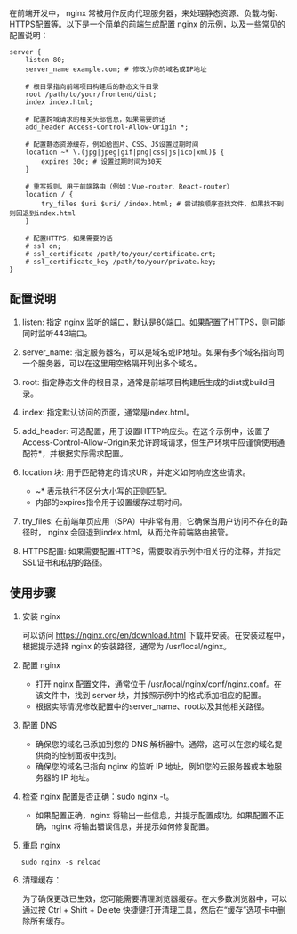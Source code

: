 在前端开发中， nginx 常被用作反向代理服务器，来处理静态资源、负载均衡、HTTPS配置等。以下是一个简单的前端生成配置 nginx 的示例，以及一些常见的配置说明：

```
server {
    listen 80;
    server_name example.com; # 修改为你的域名或IP地址

    # 根目录指向前端项目构建后的静态文件目录
    root /path/to/your/frontend/dist;
    index index.html;

    # 配置跨域请求的相关头部信息，如果需要的话
    add_header Access-Control-Allow-Origin *;

    # 配置静态资源缓存，例如给图片、CSS、JS设置过期时间
    location ~* \.(jpg|jpeg|gif|png|css|js|ico|xml)$ {
        expires 30d; # 设置过期时间为30天
    }

    # 重写规则，用于前端路由（例如：Vue-router、React-router）
    location / {
        try_files $uri $uri/ /index.html; # 尝试按顺序查找文件，如果找不到则回退到index.html
    }
    
    # 配置HTTPS，如果需要的话
    # ssl on;
    # ssl_certificate /path/to/your/certificate.crt;
    # ssl_certificate_key /path/to/your/private.key;
}
```

## 配置说明
1. listen: 指定 nginx 监听的端口，默认是80端口。如果配置了HTTPS，则可能同时监听443端口。

2. server_name: 指定服务器名，可以是域名或IP地址。如果有多个域名指向同一个服务器，可以在这里用空格隔开列出多个域名。

3. root: 指定静态文件的根目录，通常是前端项目构建后生成的dist或build目录。

4. index: 指定默认访问的页面，通常是index.html。

5. add_header: 可选配置，用于设置HTTP响应头。在这个示例中，设置了Access-Control-Allow-Origin来允许跨域请求，但生产环境中应谨慎使用通配符*，并根据实际需求配置。

6. location 块: 用于匹配特定的请求URI，并定义如何响应这些请求。
    * ~* 表示执行不区分大小写的正则匹配。
    * 内部的expires指令用于设置缓存过期时间。

7. try_files: 在前端单页应用（SPA）中非常有用，它确保当用户访问不存在的路径时， nginx 会回退到index.html，从而允许前端路由接管。

8. HTTPS配置: 如果需要配置HTTPS，需要取消示例中相关行的注释，并指定SSL证书和私钥的路径。

## 使用步骤
1. 安装 nginx
   
    可以访问 https://nginx.org/en/download.html 下载并安装。在安装过程中，根据提示选择 nginx 的安装路径，通常为 /usr/local/nginx。

2. 配置 nginx
    
    * 打开 nginx 配置文件，通常位于 /usr/local/nginx/conf/nginx.conf。在该文件中，找到 server 块，并按照示例中的格式添加相应的配置。
    * 根据实际情况修改配置中的server_name、root以及其他相关路径。
  
3. 配置 DNS
    
    * 确保您的域名已添加到您的 DNS 解析器中。通常，这可以在您的域名提供商的控制面板中找到。
    * 确保您的域名已指向 nginx 的监听 IP 地址，例如您的云服务器或本地服务器的 IP 地址。

4. 检查 nginx 配置是否正确：sudo nginx -t。

    * 如果配置正确，nginx 将输出一些信息，并提示配置成功。如果配置不正确，nginx 将输出错误信息，并提示如何修复配置。

5. 重启 nginx
```
   sudo nginx -s reload
```

6. 清理缓存：

    为了确保更改已生效，您可能需要清理浏览器缓存。在大多数浏览器中，可以通过按 Ctrl + Shift + Delete 快捷键打开清理工具，然后在“缓存”选项卡中删除所有缓存。